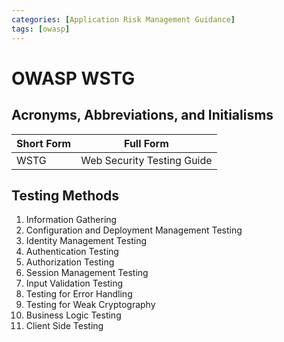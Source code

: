 ```yaml
---
categories: [Application Risk Management Guidance]
tags: [owasp]
---
```


# OWASP WSTG

## Acronyms, Abbreviations, and Initialisms

| Short Form | Full Form |
| - | - |
| WSTG | Web Security Testing Guide |

## Testing Methods

1. Information Gathering
2. Configuration and Deployment Management Testing
3. Identity Management Testing
4. Authentication Testing
5. Authorization Testing
6. Session Management Testing
7. Input Validation Testing
8. Testing for Error Handling
9. Testing for Weak Cryptography
10. Business Logic Testing
11. Client Side Testing
